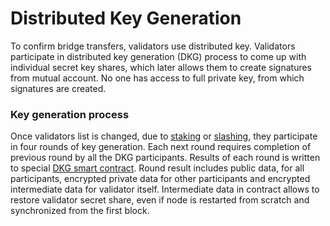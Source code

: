 # Distributed Key Generation

To confirm bridge transfers, validators use distributed key. Validators participate in distributed key generation (DKG) process to come up with individual secret key shares, which later allows them to create signatures from mutual account. No one has access to full private key, from which signatures are created.

### Key generation process

Once validators list is changed, due to [staking](../validation/becoming-a-validator.md) or [slashing](../validation/slashing.md), they participate in four rounds of key generation. Each next round requires completion of previous round by all the DKG participants. Results of each round is written to special [DKG smart contract](https://gitlab.com/chainfusion/chainfusion-contracts/-/blob/main/contracts/system/DKG.sol). Round result includes public data, for all participants, encrypted private data for other participants and encrypted intermediate data for validator itself. Intermediate data in contract allows to restore validator secret share, even if node is restarted from scratch and synchronized from the first block.
